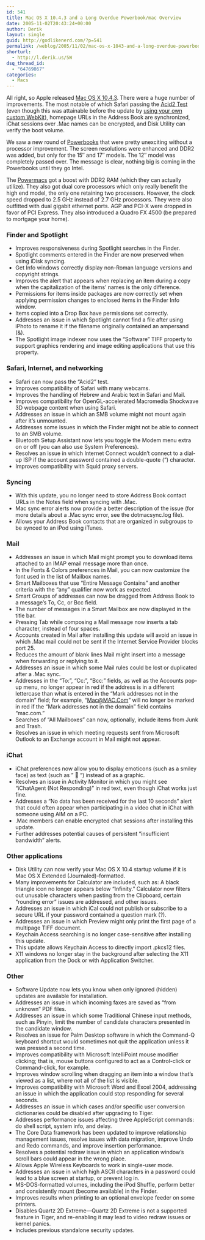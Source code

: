 ```yaml
---
id: 541
title: Mac OS X 10.4.3 and a Long Overdue Powerbook/mac Overview
date: 2005-11-02T20:43:24+00:00
author: Derik
layout: single
guid: http://godlikenerd.com/?p=541
permalink: /weblog/2005/11/02/mac-os-x-1043-and-a-long-overdue-powerbookmac-overview/
shorturl:
  - http://l.derik.us/5W
dsq_thread_id:
  - "64769867"
categories:
  - Macs
---
```

All right, so Apple released [Mac OS X 10.4.3](http://docs.info.apple.com/article.html?artnum=301984). There were a huge number of improvements. The most notable of which Safari passing the [Acid2 Test](http://www.webstandards.org/act/acid2/test.html) (even though this was attainable before the update by [using your own custom WebKit](http://godlikenerd.com/weblog/2005/07/09/roll-your-own-safari/)), homepage URLs in the Address Book are synchronized, iChat sessions over .Mac names can be encrypted, and Disk Utility can verify the boot volume.

We saw a new round of [Powerbooks](http://www.apple.com/powerbook/) that were pretty unexciting without a processor improvement. The screen resolutions were enhanced and DDR2 was added, but only for the 15&#8243; and 17&#8243; models. The 12&#8243; model was completely passed over. The message is clear, nothing big is coming in the Powerbooks until they go Intel.

The [Powermacs](http://www.apple.com/powermac/) got a boost with DDR2 RAM (which they can actually utilize). They also got dual core processors which only really benefit the high end model, the only one retaining two processors. However, the clock speed dropped to 2.5 GHz instead of 2.7 GHz processors. They were also outfitted with dual gigabit ethernet ports. AGP and PCI-X were dropped in favor of PCI Express. They also introduced a Quadro FX 4500 (be prepared to mortgage your home). <!--more-->

### Finder and Spotlight

  * Improves responsiveness during Spotlight searches in the Finder.
  * Spotlight comments entered in the Finder are now preserved when using iDisk syncing.
  * Get Info windows correctly display non-Roman language versions and copyright strings.
  * Improves the alert that appears when replacing an item during a copy when the capitalization of the items&#8217; names is the only difference.
  * Permissions for items inside packages are now correctly set when applying permission changes to enclosed items in the Finder Info window.
  * Items copied into a Drop Box have permissions set correctly.
  * Addresses an issue in which Spotlight cannot find a file after using iPhoto to rename it if the filename originally contained an ampersand (&).
  * The Spotlight image indexer now uses the &#8220;Software&#8221; TIFF property to support graphics rendering and image editing applications that use this property.

### Safari, Internet, and networking

  * Safari can now pass the &#8220;Acid2&#8221; test.
  * Improves compatibility of Safari with many webcams.
  * Improves the handling of Hebrew and Arabic text in Safari and Mail.
  * Improves compatibility for OpenGL-accelerated Macromedia Shockwave 3D webpage content when using Safari.
  * Addresses an issue in which an SMB volume might not mount again after it&#8217;s unmounted.
  * Addresses some issues in which the Finder might not be able to connect to an SMB volume.
  * Bluetooth Setup Assistant now lets you toggle the Modem menu extra on or off (you can also use System Preferences).
  * Resolves an issue in which Internet Connect wouldn&#8217;t connect to a dial-up ISP if the account password contained a double-quote (&#8220;) character.
  * Improves compatibility with Squid proxy servers. 

### Syncing

  * With this update, you no longer need to store Address Book contact URLs in the Notes field when syncing with .Mac.
  * Mac sync error alerts now provide a better description of the issue (for more details about a .Mac sync error, see the dotmacsync.log file).
  * Allows your Address Book contacts that are organized in subgroups to be synced to an iPod using iTunes.

### Mail

  * Addresses an issue in which Mail might prompt you to download items attached to an IMAP email message more than once.
  * In the Fonts & Colors preferences in Mail, you can now customize the font used in the list of Mailbox names.
  * Smart Mailboxes that use &#8220;Entire Message Contains&#8221; and another criteria with the &#8220;any&#8221; qualifier now work as expected.
  * Smart Groups of addresses can now be dragged from Address Book to a message&#8217;s To, Cc, or Bcc field.
  * The number of messages in a Smart Mailbox are now displayed in the title bar.
  * Pressing Tab while composing a Mail message now inserts a tab character, instead of four spaces.
  * Accounts created in Mail after installing this update will avoid an issue in which .Mac mail could not be sent if the Internet Service Provider blocks port 25.
  * Reduces the amount of blank lines Mail might insert into a message when forwarding or replying to it.
  * Addresses an issue in which some Mail rules could be lost or duplicated after a .Mac sync.
  * Addresses in the &#8220;To:&#8221;, &#8220;Cc:&#8221;, &#8220;Bcc:&#8221; fields, as well as the Accounts pop-up menu, no longer appear in red if the address is in a different lettercase than what is entered in the &#8220;Mark addresses not in the domain&#8221; field; for example, &#8220;Mac@MAC.Com&#8221; will no longer be marked in red if the &#8220;Mark addresses not in the domain&#8221; field contains &#8220;mac.com.&#8221;
  * Searches of &#8220;All Mailboxes&#8221; can now, optionally, include items from Junk and Trash.
  * Resolves an issue in which meeting requests sent from Microsoft Outlook to an Exchange account in Mail might not appear.

### iChat

  * iChat preferences now allow you to display emoticons (such as a smiley face) as text (such as &#8221; 🙂 &#8220;) instead of as a graphic.
  * Resolves an issue in Activity Monitor in which you might see &#8220;iChatAgent (Not Responding)&#8221; in red text, even though iChat works just fine.
  * Addresses a &#8220;No data has been received for the last 10 seconds&#8221; alert that could often appear when participating in a video chat in iChat with someone using AIM on a PC.
  * .Mac members can enable encrypted chat sessions after installing this update.
  * Further addresses potential causes of persistent &#8220;insufficient bandwidth&#8221; alerts.

### Other applications

  * Disk Utility can now verify your Mac OS X 10.4 startup volume if it is Mac OS X Extended (Journaled)-formatted.
  * Many improvements for Calculator are included, such as: A black triangle icon no longer appears below &#8220;Infinity.&#8221; Calculator now filters out unusable characters when pasting from the Clipboard, certain &#8220;rounding error&#8221; issues are addressed, and other issues.
  * Addresses an issue in which iCal could not publish or subscribe to a secure URL if your password contained a question mark (?).
  * Addresses an issue in which Preview might only print the first page of a multipage TIFF document.
  * Keychain Access searching is no longer case-sensitive after installing this update.
  * This update allows Keychain Access to directly import .pkcs12 files.
  * X11 windows no longer stay in the background after selecting the X11 application from the Dock or with Application Switcher.

### Other

  * Software Update now lets you know when only ignored (hidden) updates are available for installation.
  * Addresses an issue in which incoming faxes are saved as &#8220;from unknown&#8221; PDF files.
  * Addresses an issue in which some Traditional Chinese input methods, such as Pinyin, limit the number of candidate characters presented in the candidate window.
  * Resolves an issue for Palm Desktop software in which the Command-Q keyboard shortcut would sometimes not quit the application unless it was pressed a second time.
  * Improves compatibility with Microsoft IntelliPoint mouse modifier clicking; that is, mouse buttons configured to act as a Control-click or Command-click, for example.
  * Improves window scrolling when dragging an item into a window that&#8217;s viewed as a list, where not all of the list is visible.
  * Improves compatibility with Microsoft Word and Excel 2004, addressing an issue in which the application could stop responding for several seconds.
  * Addresses an issue in which cases and/or specific user conversion dictionaries could be disabled after upgrading to Tiger.
  * Addresses performance issues affecting three AppleScript commands: do shell script, system info, and delay.
  * The Core Data framework has been updated to improve relationship management issues, resolve issues with data migration, improve Undo and Redo commands, and improve insertion performance.
  * Resolves a potential redraw issue in which an application window&#8217;s scroll bars could appear in the wrong place.
  * Allows Apple Wireless Keyboards to work in single-user mode.
  * Addresses an issue in which high ASCII characters in a password could lead to a blue screen at startup, or prevent log in.
  * MS-DOS-formatted volumes, including the iPod Shuffle, perform better and consistently mount (become available) in the Finder.
  * Improves results when printing to an optional envelope feeder on some printers.
  * Disables Quartz 2D Extreme&mdash;Quartz 2D Extreme is not a supported feature in Tiger, and re-enabling it may lead to video redraw issues or kernel panics.
  * Includes previous standalone security updates.